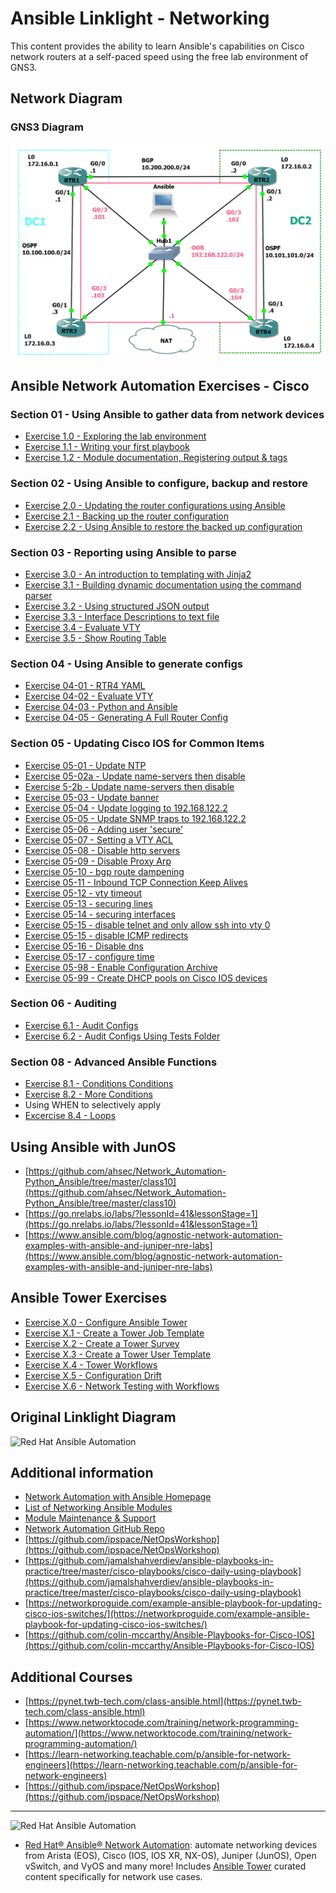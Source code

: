 # Ansible Linklight - Networking

This content provides the ability to learn Ansible's capabilities on Cisco network routers at a self-paced speed using the free lab environment of GNS3.

## Network Diagram
### GNS3 Diagram
![Red Hat Network Diagram for GNS3](../../images/NetworkDiagram-GNS3.png)

## Ansible Network Automation Exercises - Cisco 

### Section 01 - Using Ansible to gather data from network devices
- [Exercise 1.0 - Exploring the lab environment](./exercises/1-0-explore)
- [Exercise 1.1 - Writing your first playbook](./exercises/1-1-first-playbook)
- [Exercise 1.2 - Module documentation, Registering output & tags](./exercises/1-2-playbook-basics)

### Section 02 - Using Ansible to configure, backup and restore
- [Exercise 2.0 - Updating the router configurations using Ansible](./exercises/2-0-config)
- [Exercise 2.1 - Backing up the router configuration](./exercises/2-1-backup/)
- [Exercise 2.2 - Using Ansible to restore the backed up configuration](./exercises/2-2-restore)

### Section 03 - Reporting using Ansible to parse 
- [Exercise 3.0 - An introduction to templating with Jinja2](./exercises/3-0-templates)
- [Exercise 3.1 - Building dynamic documentation using the command parser](./exercises/3-1-parser/)
- [Exercise 3.2 - Using structured JSON output](./exercises/3-2-json/)
- [Exercise 3.3 - Interface Descriptions to text file](https://github.com/colin-mccarthy/ansible-playbooks-for-cisco-ios/blob/master/register_2_text.yml)
- [Exercise 3.4 - Evaluate VTY](https://github.com/colin-mccarthy/ansible-playbooks-for-cisco-ios/blob/master/gather_vty.yml)
- [Exercise 3.5 - Show Routing Table](https://www.reddit.com/r/networking/comments/6ljtpo/bossing_cisco_around_with_ansible/)
### Section 04 - Using Ansible to generate configs
- [Exercise 04-01 - RTR4 YAML](https://github.com/ipspace/ansible-exercises/tree/master/Jinja2/refactor-data-model)
- [Exercise 04-02 - Evaluate VTY](https://github.com/ahsec/Network_Automation-Python_Ansible/tree/master/class6)
- [Exercise 04-03 - Python and Ansible](https://github.com/ahsec/Network_Automation-Python_Ansible/tree/master/class5)
- [Exercise 04-05 - Generating A Full Router Config](http://ansible.redhatgov.io/standard/network/exercise1.4.html)
### Section 05 - Updating Cisco IOS for Common Items
- [Exercise 05-01 - Update NTP](./exercises/05/05-05-ntp.md)
- [Exercise 05-02a - Update name-servers then disable](./exercises/5-5-nameservers.md)
- [Exercise 5-2b - Update name-servers  then disable](https://github.com/colin-mccarthy/ansible-playbooks-for-cisco-ios/blob/master/intent_dns.yml)
- [Exercise 05-03 - Update banner](https://github.com/colin-mccarthy/ansible-playbooks-for-cisco-ios/blob/master/config_banner.yml)
- [Exercise 05-04 - Update logging to 192.168.122.2](./exercises/5-4-logging.md)
- [Exercise 05-05 - Update SNMP traps to 192.168.122.2](https://github.com/colin-mccarthy/ansible-playbooks-for-cisco-ios/blob/master/intent_snmp.yml)
- [Exercise 05-06 -  Adding user 'secure'](https://github.com/colin-mccarthy/ansible-playbooks-for-cisco-ios/blob/master/remove_user.yml)
- [Exercise 05-07 - Setting a VTY ACL](https://www.reddit.com/r/networking/comments/6ljtpo/bossing_cisco_around_with_ansible/)
- [Exercise 05-08 - Disable http servers](./exercises/5-8-disablehttp.md)
- [Exercise 05-09 - Disable Proxy Arp](./exercises/5-9-proxyarp.md)
- [Exercise 05-10 - bgp route dampening](./exercises/5-9-proxyarp.md)
- [Exercise 05-11 - Inbound TCP Connection Keep Alives](./exercises/5-9-proxyarp.md)
- [Exercise 05-12 - vty timeout](./exercises/5-9-proxyarp.md)
- [Exercise 05-13 - securing lines](./exercises/5-13-lines.md)
- [Exercise 05-14 - securing interfaces](./exercises/5-9-securinginterfaces.md)
- [Exercise 05-15 - disable telnet and only allow ssh into vty 0](./exercises/5-9-proxyarp.md)
- [Exercise 05-15 - disable ICMP redirects](./exercises/5-9-proxyarp.md)
- [Exercise 05-16 - Disable dns](./exercises/5-8-disabledns.md)
- [Exercise 05-17 - configure time](./exercises/5-17-time.md)
- [Exercise 05-98 - Enable Configuration Archive](./exercises/5-9-archive)
- [Exercise 05-99 - Create DHCP pools on Cisco IOS devices](https://github.com/ipspace/ansible-examples/tree/master/DHCP-Pools)
### Section 06 - Auditing
- [Exercise 6.1 - Audit Configs](https://github.com/colin-mccarthy/ansible-playbooks-for-cisco-ios/blob/master/audit_configs/audit.yml)
- [Exercise 6.2 - Audit Configs Using Tests Folder](https://github.com/ipspace/ansible-examples/tree/master/Sample-Compliance-Check)
### Section 08 - Advanced Ansible Functions
- [Exercise 8.1 - Conditions Conditions](https://www.reddit.com/r/networking/comments/6ljtpo/bossing_cisco_around_with_ansible/)
- [Exercise 8.2 - More Conditions](https://www.linuxtechi.com/use-when-conditions-in-ansible-playbook/)
- Using WHEN to selectively apply 
- [Excercise 8.4 - Loops](https://github.com/ipspace/NetOpsWorkshop/tree/master/Ansible/Loops)

## Using Ansible with JunOS
- [https://github.com/ahsec/Network_Automation-Python_Ansible/tree/master/class10](https://github.com/ahsec/Network_Automation-Python_Ansible/tree/master/class10)
- [https://go.nrelabs.io/labs/?lessonId=41&lessonStage=1](https://go.nrelabs.io/labs/?lessonId=41&lessonStage=1)
- [https://www.ansible.com/blog/agnostic-network-automation-examples-with-ansible-and-juniper-nre-labs](https://www.ansible.com/blog/agnostic-network-automation-examples-with-ansible-and-juniper-nre-labs)

## Ansible Tower Exercises

- [Exercise X.0 - Configure Ansible Tower](./exercises/4-0-tower-setup)
- [Exercise X.1 - Create a Tower Job Template ](./exercises/4-1-tower-job-template)
- [Exercise X.2 - Create a Tower Survey ](./exercises/4-2-tower-survey)
- [Exercise X.3 - Create a Tower User Template ](./exercises/4-3-tower-user-template)
- [Exercise X.4 - Tower Workflows ](./exercises/4-4-tower-workflow)
- [Exercise X.5 - Configuration Drift ](./exercises/4-5-config-drift)
- [Exercise X.6 - Network Testing with Workflows ](./exercises/4-6-more-workflows)

## Original Linklight Diagram
![Red Hat Ansible Automation](../../images/network_diagram.png)

## Additional information
 - [Network Automation with Ansible Homepage](https://www.ansible.com/network-automation)
 - [List of Networking Ansible Modules](http://docs.ansible.com/ansible/latest/list_of_network_modules.html)
 - [Module Maintenance & Support](http://docs.ansible.com/ansible/latest/modules_support.html)
 - [Network Automation GitHub Repo](https://github.com/network-automation)
 - [https://github.com/ipspace/NetOpsWorkshop](https://github.com/ipspace/NetOpsWorkshop)
 - [https://github.com/jamalshahverdiev/ansible-playbooks-in-practice/tree/master/cisco-playbooks/cisco-daily-using-playbook](https://github.com/jamalshahverdiev/ansible-playbooks-in-practice/tree/master/cisco-playbooks/cisco-daily-using-playbook)
 - [https://networkproguide.com/example-ansible-playbook-for-updating-cisco-ios-switches/](https://networkproguide.com/example-ansible-playbook-for-updating-cisco-ios-switches/)
 - [https://github.com/colin-mccarthy/Ansible-Playbooks-for-Cisco-IOS](https://github.com/colin-mccarthy/Ansible-Playbooks-for-Cisco-IOS)
## Additional Courses 
- [https://pynet.twb-tech.com/class-ansible.html](https://pynet.twb-tech.com/class-ansible.html)
- [https://www.networktocode.com/training/network-programming-automation/](https://www.networktocode.com/training/network-programming-automation/)
- [https://learn-networking.teachable.com/p/ansible-for-network-engineers](https://learn-networking.teachable.com/p/ansible-for-network-engineers)
- [https://github.com/ipspace/NetOpsWorkshop](https://github.com/ipspace/NetOpsWorkshop)
---
![Red Hat Ansible Automation](../../images/networkautomation.png)

- [Red Hat® Ansible® Network Automation](https://www.ansible.com/networking): automate networking devices from Arista (EOS), Cisco (IOS, IOS XR, NX-OS), Juniper (JunOS), Open vSwitch, and VyOS and many more! Includes [Ansible Tower](https://www.ansible.com/tower) curated content specifically for network use cases.
<!--stackedit_data:
eyJoaXN0b3J5IjpbMjc0NDQ4MTcsMTk0NDY1Mzc0OSwxOTg3Mz
UzODcxLC0xMjg2MTkxMTc0LC0xMjcyNzI0MzIxLC0xNDkxODY1
MzAyLDExNzA5NTI5OTcsMTk5MzYyNjk1LDgyMTIwMTU0MiwtMT
E0NzM2Njk0LC0yMTA3ODk2NDE3LC05NTI1ODI3NjYsLTIyNzM4
OTY0OCwxNzQ3NzgzNDYxLDIwNjE4OTQwNTYsLTE3MjA0NjU3Mj
YsNjQzMjA0Nzg4LC0xODI1NzMyMDg4LC0yMTM3NDA2NTA4LDEy
Njk1NTk1MjZdfQ==
-->